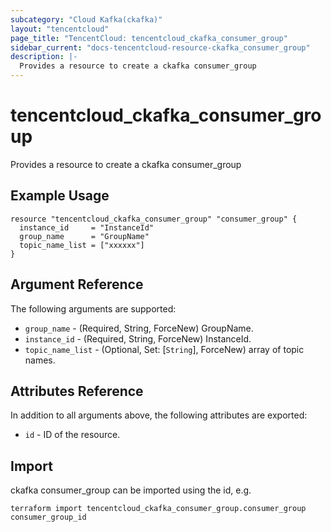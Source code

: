 ```yaml
---
subcategory: "Cloud Kafka(ckafka)"
layout: "tencentcloud"
page_title: "TencentCloud: tencentcloud_ckafka_consumer_group"
sidebar_current: "docs-tencentcloud-resource-ckafka_consumer_group"
description: |-
  Provides a resource to create a ckafka consumer_group
---
```


# tencentcloud_ckafka_consumer_group

Provides a resource to create a ckafka consumer_group

## Example Usage

```hcl
resource "tencentcloud_ckafka_consumer_group" "consumer_group" {
  instance_id     = "InstanceId"
  group_name      = "GroupName"
  topic_name_list = ["xxxxxx"]
}
```

## Argument Reference

The following arguments are supported:

* `group_name` - (Required, String, ForceNew) GroupName.
* `instance_id` - (Required, String, ForceNew) InstanceId.
* `topic_name_list` - (Optional, Set: [`String`], ForceNew) array of topic names.

## Attributes Reference

In addition to all arguments above, the following attributes are exported:

* `id` - ID of the resource.



## Import

ckafka consumer_group can be imported using the id, e.g.

```
terraform import tencentcloud_ckafka_consumer_group.consumer_group consumer_group_id
```

